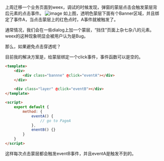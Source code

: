 上周迁移一个业务页面到weex，调试的时候发现，弹窗的蒙层点击会触发蒙层背后元素的点击事件。
![image](http://h0.hucdn.com/open/201805/c7232d5412c60cae_618x790.png)
如上图，透明色蒙层下面有个Banner区域，并且绑定了事件A，当点击蒙层上的红色点时，A事件就被触发了。

通常情况，我们会在一些dialog上加一个蒙层，“挡住”页面上杂七杂八的元素。weex的这种现象明显会被用户认为是Bug。

那么，如果避免点击穿透呢？

目前我的解决方案是，给蒙层绑定一个click事件，事件函数可以是空的。

```html
<template>
    <div>
        <div class="bannne" @click="eventA"></div>
    </div>
    
    <div class="layer" @click="eventB"></div>
</template>

<script>
    export default {
        method: {
            eventA() {
                // go to PageA
            },
            enentB() {}
        } 
    }
</script>
```
这样每次点击蒙层都会触发eventB事件，并且eventA是触发不到的。